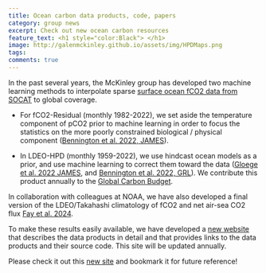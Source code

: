 ```yaml
---
title: Ocean carbon data products, code, papers
category: group news
excerpt: Check out new ocean carbon resources
feature_text: <h1 style="color:Black"> </h1>
image: http://galenmckinley.github.io/assets/img/HPDMaps.png
tags: 
comments: true
---
```


In the past several years, the McKinley group has developed two machine learning methods to interpolate sparse [surface ocean fCO2 data from SOCAT](https://socat.info) to global coverage. 

- For fCO2-Residual (monthly 1982-2022), we set aside the temperature component of pCO2 prior to machine learning in order to focus the statistics on the more poorly constrained biological / physical component ([Bennington et al. 2022, JAMES](https://agupubs.onlinelibrary.wiley.com/doi/abs/10.1029/2021MS002960)).
	
- In LDEO-HPD (monthly 1959-2022), we use hindcast ocean models as a prior, and use machine learning to correct them toward the data ([Gloege et al. 2022 JAMES](https://agupubs.onlinelibrary.wiley.com/doi/epdf/10.1029/2021MS002620), and [Bennington et al. 2022, GRL](https://agupubs.onlinelibrary.wiley.com/doi/10.1029/2022GL098632)). We contribute this product annually to the [Global Carbon Budget](https://globalcarbonbudget.org).

In collaboration with colleagues at NOAA, we have also developed a final version of the LDEO/Takahashi climatology of fCO2 and net air-sea CO2 flux [Fay et al. 2024](https://essd.copernicus.org/articles/16/2123/2024/).

To make these results easily available, we have developed a [new website](https://oceancarbon.ldeo.columbia.edu) that describes the data products in detail and that provides links to the data products and their source code. This site will be updated annually. 

Please check it out this [new site](https://oceancarbon.ldeo.columbia.edu) and bookmark it for future reference!
	
	